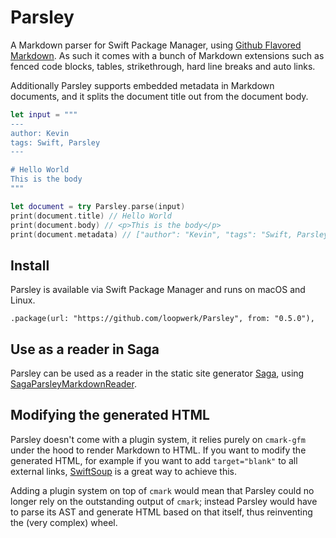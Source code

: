 # Parsley
A Markdown parser for Swift Package Manager, using [Github Flavored Markdown](https://github.github.com/gfm/). As such it comes with a bunch of Markdown extensions such as fenced code blocks, tables, strikethrough, hard line breaks and auto links.

Additionally Parsley supports embedded metadata in Markdown documents, and it splits the document title out from the document body.

``` swift
let input = """
---
author: Kevin
tags: Swift, Parsley
---

# Hello World
This is the body
"""

let document = try Parsley.parse(input)
print(document.title) // Hello World
print(document.body) // <p>This is the body</p>
print(document.metadata) // ["author": "Kevin", "tags": "Swift, Parsley"]
```


## Install
Parsley is available via Swift Package Manager and runs on macOS and Linux.

```
.package(url: "https://github.com/loopwerk/Parsley", from: "0.5.0"),
```


## Use as a reader in Saga
Parsley can be used as a reader in the static site generator [Saga](https://github.com/loopwerk/Saga), using [SagaParsleyMarkdownReader](https://github.com/loopwerk/SagaParsleyMarkdownReader).


## Modifying the generated HTML
Parsley doesn't come with a plugin system, it relies purely on `cmark-gfm` under the hood to render Markdown to HTML. If you want to modify the generated HTML, for example if you want to add `target="blank"` to all external links, [SwiftSoup](https://github.com/scinfu/SwiftSoup) is a great way to achieve this.

Adding a plugin system on top of `cmark` would mean that Parsley could no longer rely on the outstanding output of `cmark`; instead Parsley would have to parse its AST and generate HTML based on that itself, thus reinventing the (very complex) wheel.